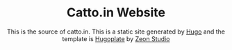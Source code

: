 <h1 align="center">Catto.in Website</h1>

<p align="center">This is the source of catto.in. This is a static site generated by <a href="https://gohugo.io/">Hugo</a> and the template is <a href="https://github.com/zeon-studio/hugoplate">Hugoplate</a>   by <a href="https://zeon.studio/">Zeon Studio</a> </p>
